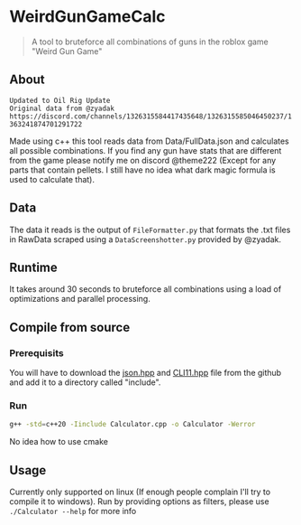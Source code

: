 # WeirdGunGameCalc
> A tool to bruteforce all combinations of guns in the roblox game "Weird Gun Game"

## About
`Updated to Oil Rig Update`<br/>
`Original data from @zyadak https://discord.com/channels/1326315584417435648/1326315585046450237/1363241874701291722`<br/>

Made using c++ this tool reads data from Data/FullData.json and calculates all possible combinations.
If you find any gun have stats that are different from the game please notify me on discord @theme222 (Except for any parts that contain pellets. I still have no idea what dark magic formula is used to calculate that).

## Data
The data it reads is the output of `FileFormatter.py` that formats the .txt files in RawData scraped using a `DataScreenshotter.py` provided by @zyadak.

## Runtime
It takes around 30 seconds to bruteforce all combinations using a load of optimizations and parallel processing.

## Compile from source
### Prerequisits
You will have to download the [json.hpp]('https://github.com/nlohmann/json/blob/develop/single_include/nlohmann/json.hpp') and [CLI11.hpp]('https://github.com/CLIUtils/CLI11/releases') file from the github and add it to a directory called "include".

### Run
```sh
g++ -std=c++20 -Iinclude Calculator.cpp -o Calculator -Werror
```
No idea how to use cmake

## Usage
Currently only supported on linux (If enough people complain I'll try to compile it to windows). Run by providing options as filters, please use `./Calculator --help` for more info
